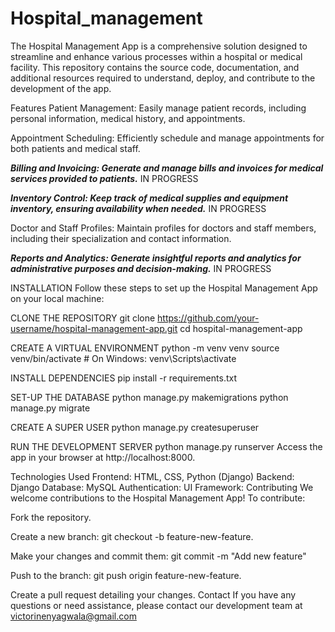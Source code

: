 # Hospital_management

The Hospital Management App is a comprehensive solution designed to streamline and enhance various processes within a hospital or medical facility. This repository contains the source code, documentation, and additional resources required to understand, deploy, and contribute to the development of the app.

Features
Patient Management: Easily manage patient records, including personal information, medical history, and appointments.

Appointment Scheduling: Efficiently schedule and manage appointments for both patients and medical staff.

***Billing and Invoicing: Generate and manage bills and invoices for medical services provided to patients.*** IN PROGRESS 

***Inventory Control: Keep track of medical supplies and equipment inventory, ensuring availability when needed.*** IN PROGRESS 

Doctor and Staff Profiles: Maintain profiles for doctors and staff members, including their specialization and contact information.

***Reports and Analytics: Generate insightful reports and analytics for administrative purposes and decision-making.*** IN PROGRESS

INSTALLATION 
Follow these steps to set up the Hospital Management App on your local machine:

CLONE THE REPOSITORY 
git clone https://github.com/your-username/hospital-management-app.git
cd hospital-management-app

CREATE A VIRTUAL ENVIRONMENT 
python -m venv venv
source venv/bin/activate    # On Windows: venv\Scripts\activate

INSTALL DEPENDENCIES 
pip install -r requirements.txt

SET-UP THE DATABASE
python manage.py makemigrations
python manage.py migrate

CREATE A SUPER USER
python manage.py createsuperuser

RUN THE DEVELOPMENT SERVER 
python manage.py runserver
Access the app in your browser at http://localhost:8000.




Technologies Used
Frontend: HTML, CSS, Python (Django)
Backend: Django
Database: MySQL
Authentication: 
UI Framework: 
Contributing
We welcome contributions to the Hospital Management App! To contribute:

Fork the repository.

Create a new branch: git checkout -b feature-new-feature.

Make your changes and commit them: git commit -m "Add new feature"

Push to the branch: git push origin feature-new-feature.

Create a pull request detailing your changes.
Contact
If you have any questions or need assistance, please contact our development team at victorinenyagwala@gmail.com

